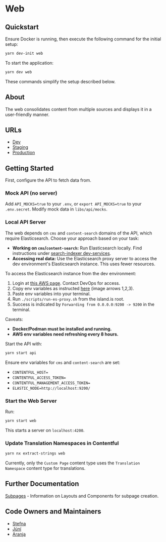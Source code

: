 # Web

## Quickstart

Ensure Docker is running, then execute the following command for the initial setup:

```bash
yarn dev-init web
```

To start the application:

```bash
yarn dev web
```

These commands simplify the setup described below.

## About

The web consolidates content from multiple sources and displays it in a user-friendly manner.

## URLs

- [Dev](https://beta.dev01.devland.is)
- [Staging](https://beta.staging01.devland.is)
- [Production](https://island.is)

## Getting Started

First, configure the API to fetch data from.

### Mock API (no server)

Add `API_MOCKS=true` to your `.env`, or `export API_MOCKS=true` to your `.env.secret`. Modify mock data in `libs/api/mocks`.

### Local API Server

The web depends on `cms` and `content-search` domains of the API, which require Elasticsearch. Choose your approach based on your task:

- **Working on `cms`/`content-search`:** Run Elasticsearch locally. Find instructions under [search-indexer dev-services](https://docs.devland.is/apps/services/search-indexer/dev-services).
- **Accessing real data:** Use the Elasticsearch proxy server to access the dev environment's Elasticsearch instance. This uses fewer resources.

To access the Elasticsearch instance from the dev environment:

1. Login at [this AWS page](https://island-is.awsapps.com/start#/). Contact DevOps for access.
2. Copy env variables as instructed [here](https://docs.devland.is/technical-overview/devops/dockerizing#troubleshooting) (image arrows 1,2,3).
3. Paste env variables into your terminal.
4. Run `./scripts/run-es-proxy.sh` from the island.is root.
5. Success is indicated by `Forwarding from 0.0.0.0:9200 -> 9200` in the terminal.

Caveats:

- **Docker/Podman must be installed and running.**
- **AWS env variables need refreshing every 8 hours.**

Start the API with:

```bash
yarn start api
```

Ensure env variables for `cms` and `content-search` are set:

- `CONTENTFUL_HOST=`
- `CONTENTFUL_ACCESS_TOKEN=`
- `CONTENTFUL_MANAGEMENT_ACCESS_TOKEN=`
- `ELASTIC_NODE=http://localhost:9200/`

### Start the Web Server

Run:

```bash
yarn start web
```

This starts a server on `localhost:4200`.

### Update Translation Namespaces in Contentful

```bash
yarn nx extract-strings web
```

Currently, only the `Custom Page` content type uses the `Translation Namespace` content type for translations.

## Further Documentation

[Subpages](./docs/subpages.md) - Information on Layouts and Components for subpage creation.

## Code Owners and Maintainers

- [Stefna](https://github.com/orgs/island-is/teams/stefna/members)
- [Júní](https://github.com/orgs/island-is/teams/juni/members)
- [Aranja](https://github.com/orgs/island-is/teams/aranja/members)
